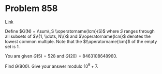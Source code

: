 # Problem 858

[Link](https://projecteuler.net/problem=858)

Define $G(N) = \\sum\_S \\operatorname{lcm}(S)$ where $S$ ranges through all subsets of $\\{1, \\dots, N\\}$ and $\\operatorname{lcm}$ denotes the lowest common multiple. Note that the $\\operatorname{lcm}$ of the empty set is $1$.

You are given $G(5) = 528$ and $G(20) = 8463108648960$.

Find $G(800)$. Give your answer modulo $10^9 + 7$.
